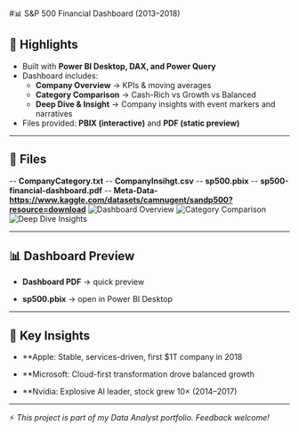  #📊 S&P 500 Financial Dashboard (2013–2018)

## 🔎 Highlights
- Built with **Power BI Desktop, DAX, and Power Query**  
- Dashboard includes:  
  - **Company Overview** → KPIs & moving averages  
  - **Category Comparison** → Cash-Rich vs Growth vs Balanced  
  - **Deep Dive & Insight** → Company insights with event markers and narratives  
- Files provided: **PBIX (interactive)** and **PDF (static preview)**  

---

## 📂 Files
-- **CompanyCategory.txt**
-- **CompanyInsihgt.csv**
-- **sp500.pbix**
-- **sp500-financial-dashboard.pdf**
-- **Meta-Data-https://www.kaggle.com/datasets/camnugent/sandp500?resource=download**
![Dashboard Overview](./screenshots/page1.png)
![Category Comparison](./screenshots/page2.png)
![Deep Dive Insights](./screenshots/page3.png)



---

## 📊 Dashboard Preview

- **Dashboard PDF** → quick preview

- **sp500.pbix** → open in Power BI Desktop

---


## 🧠 Key Insights

- **Apple: Stable, services-driven, first $1T company in 2018

- **Microsoft: Cloud-first transformation drove balanced growth

- **Nvidia: Explosive AI leader, stock grew 10× (2014–2017)

---


⚡ *This project is part of my Data Analyst portfolio. Feedback welcome!*  

